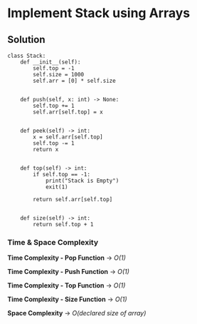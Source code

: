 # Implement Stack using Arrays

## Solution

```
class Stack:
    def __init__(self):
        self.top = -1
        self.size = 1000
        self.arr = [0] * self.size


    def push(self, x: int) -> None:
        self.top += 1
        self.arr[self.top] = x


    def peek(self) -> int:
        x = self.arr[self.top]
        self.top -= 1
        return x


    def top(self) -> int:
        if self.top == -1:
            print("Stack is Empty")
            exit(1)

        return self.arr[self.top]


    def size(self) -> int:
        return self.top + 1

```

### Time & Space Complexity

**Time Complexity - Pop Function** -> _O(1)_

**Time Complexity - Push Function** -> _O(1)_

**Time Complexity - Top Function** -> _O(1)_

**Time Complexity - Size Function** -> _O(1)_

**Space Complexity** -> _O(declared size of array)_
